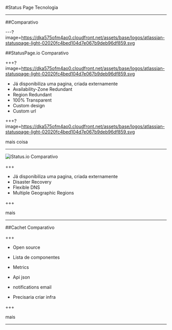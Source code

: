 #Status Page Tecnologia

---

##Comparativo

---?image=https://dka575ofm4ao0.cloudfront.net/assets/base/logos/atlassian-statuspage-light-02020fc4bed104d7e067b9deb96df859.svg

##StatusPage.io
Comparativo

+++?image=https://dka575ofm4ao0.cloudfront.net/assets/base/logos/atlassian-statuspage-light-02020fc4bed104d7e067b9deb96df859.svg

* Já disponibiliza uma pagina, criada externamente
* Availability-Zone Redundant
* Region Redundant
* 100% Transparent
* Custom design
* Custom url

+++?image=https://dka575ofm4ao0.cloudfront.net/assets/base/logos/atlassian-statuspage-light-02020fc4bed104d7e067b9deb96df859.svg

mais coisa

---
<img src="https://kb.status.io/wp-content/uploads/2016/04/logo-black-v9.png" style="position:absolute;">
##Status.io
Comparativo

+++

* Já disponibiliza uma pagina, criada externamente
* Disaster Recovery
* Flexible DNS
* Multiple Geographic Regions

+++

mais

---

##Cachet
Comparativo

+++

* Open source
* Lista de componentes
* Metrics
* Api json
* notifications email


* Precisaria criar infra 

+++

mais

---